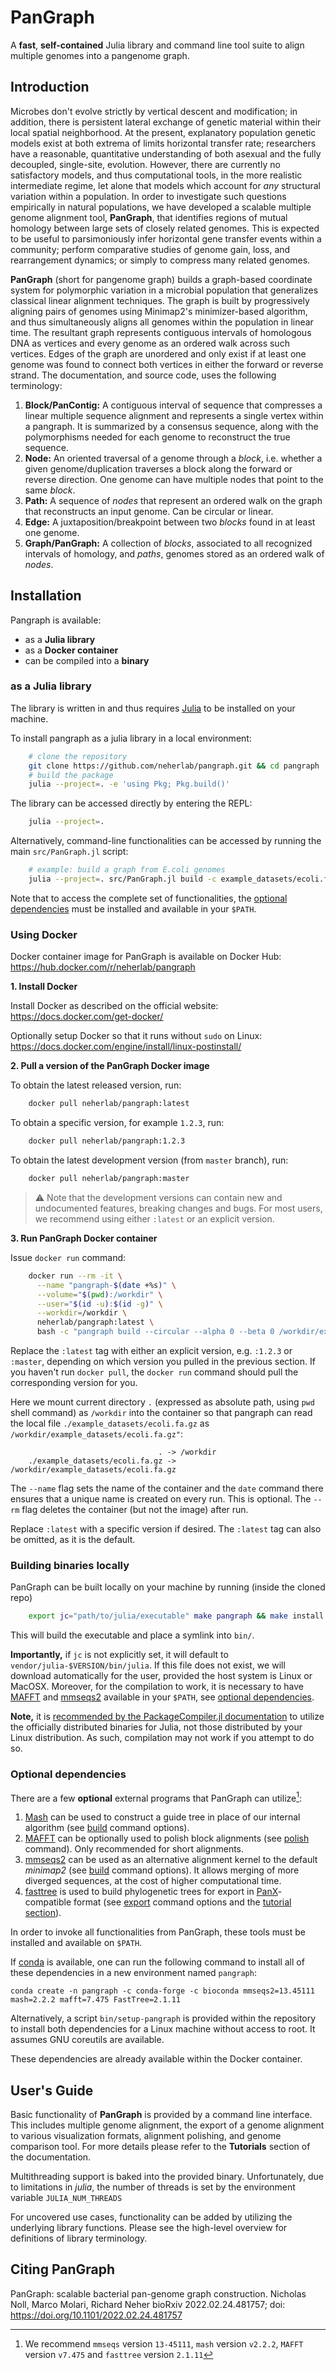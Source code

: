# PanGraph
A **fast**, **self-contained** Julia library and command line tool suite to align multiple genomes into a pangenome graph.

## Introduction

Microbes don't evolve strictly by vertical descent and modification; in addition, there is persistent lateral exchange of genetic material within their local spatial neighborhood.
At the present, explanatory population genetic models exist at both extrema of limits horizontal transfer rate; researchers have a reasonable, quantitative understanding of both asexual and the fully decoupled, single-site, evolution.
However, there are currently no satisfactory models, and thus computational tools, in the more realistic intermediate regime, let alone that models which account for _any_ structural variation within a population.
In order to investigate such questions empirically in natural populations, we have developed a scalable multiple genome alignment tool, **PanGraph**, that identifies regions of mutual homology between large sets of closely related genomes.
This is expected to be useful to parsimoniously infer horizontal gene transfer events within a community; perform comparative studies of genome gain, loss, and rearrangement dynamics; or simply to compress many related genomes.

**PanGraph** (short for pangenome graph) builds a graph-based coordinate system for polymorphic variation in a microbial population that generalizes classical linear alignment techniques.
The graph is built by progressively aligning pairs of genomes using Minimap2's minimizer-based algorithm, and thus simultaneously aligns all genomes within the population in linear time.
The resultant graph represents contiguous intervals of homologous DNA as vertices and every genome as an ordered walk across such vertices.
Edges of the graph are unordered and only exist if at least one genome was found to connect both vertices in either the forward or reverse strand.
The documentation, and source code, uses the following terminology:

1. **Block/PanContig:**
    A contiguous interval of sequence that compresses a linear multiple sequence alignment and represents a single vertex within a pangraph.
    It is summarized by a consensus sequence, along with the polymorphisms needed for each genome to reconstruct the true sequence.
2. **Node:**
    An oriented traversal of a genome through a _block_, i.e. whether a given genome/duplication traverses a block along the forward or reverse direction.
    One genome can have multiple nodes that point to the same _block_.
3. **Path:**
    A sequence of _nodes_ that represent an ordered walk on the graph that reconstructs an input genome.
    Can be circular or linear.
4. **Edge:**
    A juxtaposition/breakpoint between two _blocks_ found in at least one genome.
5. **Graph/PanGraph:**
    A collection of _blocks_, associated to all recognized intervals of homology, and _paths_, genomes stored as an ordered walk of _nodes_.


## Installation

Pangraph is available:
- as a **Julia library**
- as a **Docker container**
- can be compiled into a **binary**


### as a Julia library

The library is written in and thus requires [Julia](https://julialang.org/downloads/) to be installed on your machine.

To install pangraph as a julia library in a local environment:
```bash
    # clone the repository
    git clone https://github.com/neherlab/pangraph.git && cd pangraph
    # build the package
    julia --project=. -e 'using Pkg; Pkg.build()'
```

The library can be accessed directly by entering the REPL:
```bash
    julia --project=.
```

Alternatively, command-line functionalities can be accessed by running the main `src/PanGraph.jl` script:
```bash
    # example: build a graph from E.coli genomes
    julia --project=. src/PanGraph.jl build -c example_datasets/ecoli.fa.gz > graph.json
```

Note that to access the complete set of functionalities, the [optional dependencies](https://neherlab.github.io/pangraph/#Optional-dependencies) must be installed and available in your `$PATH`.


### Using Docker

Docker container image for PanGraph is available on Docker Hub: <https://hub.docker.com/r/neherlab/pangraph>

 **1. Install Docker**

Install Docker as described on the official website: <https://docs.docker.com/get-docker/>

Optionally setup Docker so that it runs without `sudo` on Linux: <https://docs.docker.com/engine/install/linux-postinstall/>

 **2. Pull a version of the PanGraph Docker image**

To obtain the latest released version, run:

```bash
    docker pull neherlab/pangraph:latest
```

To obtain a specific version, for example `1.2.3`, run:
   
```bash
    docker pull neherlab/pangraph:1.2.3
```

To obtain the latest development version (from `master` branch), run:

```bash
    docker pull neherlab/pangraph:master
```

> ⚠️ Note that the development versions can contain new and undocumented features, breaking changes and bugs. For most users, we recommend using either `:latest` or an explicit version.

**3. Run PanGraph Docker container**

Issue `docker run` command:

```bash
    docker run --rm -it \
      --name "pangraph-$(date +%s)" \
      --volume="$(pwd):/workdir" \
      --user="$(id -u):$(id -g)" \
      --workdir=/workdir \
      neherlab/pangraph:latest \
      bash -c "pangraph build --circular --alpha 0 --beta 0 /workdir/example_datasets/ecoli.fa.gz > graph.json"
```

Replace the `:latest` tag with either an explicit version, e.g. `:1.2.3` or `:master`, depending on which version you pulled in the previous section. If you haven't run `docker pull`, the `docker run` command should pull the corresponding version for you.

Here we mount current directory `.` (expressed as absolute path, using `pwd` shell command) as `/workdir` into the container so that pangraph can read the local
file `./example_datasets/ecoli.fa.gz` as `/workdir/example_datasets/ecoli.fa.gz"`:
    
```
                                 . -> /workdir
    ./example_datasets/ecoli.fa.gz -> /workdir/example_datasets/ecoli.fa.gz
```

The `--name` flag sets the name of the container and the `date` command there ensures that a unique name is created on every run. This is optional. The `--rm` flag deletes the container (but not the image) after run.

Replace `:latest` with a specific version if desired. The `:latest` tag can also be omitted, as it is the default. 


### Building binaries locally

PanGraph can be built locally on your machine by running (inside the cloned repo)
```bash
    export jc="path/to/julia/executable" make pangraph && make install
```
This will build the executable and place a symlink into `bin/`.

**Importantly,** if `jc` is not explicitly set, it will default to `vendor/julia-$VERSION/bin/julia`. If this file does not exist, we will download automatically for the user, provided the host system is Linux or MacOSX.
Moreover, for the compilation to work, it is necessary to have [MAFFT](https://mafft.cbrc.jp/alignment/software/) and [mmseqs2](https://github.com/soedinglab/MMseqs2) available in your `$PATH`, see [optional dependencies](https://neherlab.github.io/pangraph/#Optional-dependencies).

**Note,** it is [recommended by the PackageCompiler.jl documentation](https://julialang.github.io/PackageCompiler.jl/stable/#Installation-instructions) to utilize the officially distributed binaries for Julia, not those distributed by your Linux distribution. As such, compilation may not work if you attempt to do so.


### Optional dependencies

There are a few **optional** external programs that PanGraph can utilize[^1]:
1. [Mash](https://github.com/marbl/Mash) can be used to construct a guide tree in place of our internal algorithm (see [build](https://neherlab.github.io/pangraph/cli/build/) command options).
2. [MAFFT](https://mafft.cbrc.jp/alignment/software/) can be optionally used to polish block alignments (see [polish](https://neherlab.github.io/pangraph/cli/polish/) command). Only recommended for short alignments. 
3. [mmseqs2](https://github.com/soedinglab/MMseqs2) can be used as an alternative alignment kernel to the default *minimap2* (see [build](https://neherlab.github.io/pangraph/cli/build/) command options). It allows merging of more diverged sequences, at the cost of higher computational time.
4. [fasttree](http://www.microbesonline.org/fasttree/) is used to build phylogenetic trees for export in [PanX](https://github.com/neherlab/pan-genome-analysis)-compatible format (see [export](https://neherlab.github.io/pangraph/cli/export/) command options and the [tutorial section](https://neherlab.github.io/pangraph/tutorials/tutorial_3/#Explore-block-alignments-with-the-panX-visualization)).

In order to invoke all functionalities from PanGraph, these tools must be installed and available on `$PATH`.

If [conda](https://docs.conda.io/en/latest/) is available, one can run the following command to install all of these dependencies in a new environment named `pangraph`:
```
conda create -n pangraph -c conda-forge -c bioconda mmseqs2=13.45111 mash=2.2.2 mafft=7.475 FastTree=2.1.11
```

Alternatively, a script `bin/setup-pangraph` is provided within the repository to install both dependencies for a Linux machine without access to root. It assumes GNU coreutils are available.

These dependencies are already available within the Docker container.

[^1]: We recommend `mmseqs` version `13-45111`, `mash` version `v2.2.2`, `MAFFT` version `v7.475` and `fasttree` version `2.1.11`

## User's Guide

Basic functionality of **PanGraph** is provided by a command line interface.
This includes multiple genome alignment, the export of a genome alignment to various visualization formats, alignment polishing, and genome comparison tool. For more details please refer to the **Tutorials** section of the documentation.

Multithreading support is baked into the provided binary. Unfortunately, due to limitations in *julia*, the number of threads is set by the environment variable `JULIA_NUM_THREADS`

For uncovered use cases, functionality can be added by utilizing the underlying library functions.
Please see the high-level overview for definitions of library terminology.

## Citing PanGraph

PanGraph: scalable bacterial pan-genome graph construction. Nicholas Noll, Marco Molari, Richard Neher bioRxiv 2022.02.24.481757; doi: <https://doi.org/10.1101/2022.02.24.481757>
